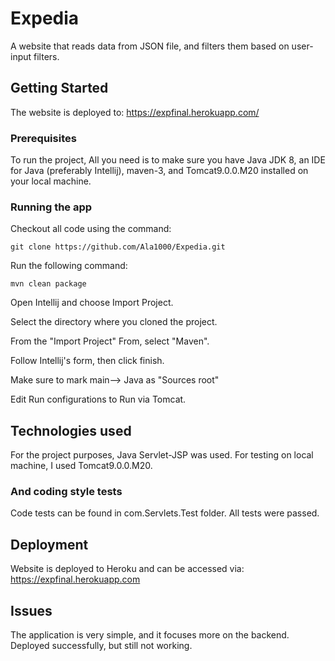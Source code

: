 # Expedia

A website that reads data from JSON file, and filters them based on user-input filters.

## Getting Started

The website is deployed to: https://expfinal.herokuapp.com/

### Prerequisites

To run the project, All you need is to make sure you have Java JDK 8, an IDE for Java (preferably Intellij), maven-3, and Tomcat9.0.0.M20 installed on your local machine.

### Running the app


Checkout all code using the command:

  ```git clone https://github.com/Ala1000/Expedia.git```
  
Run the following command:

 ```mvn clean package```

  
Open Intellij and choose Import Project.

Select the directory where you cloned the project.

From the "Import Project" From, select "Maven".

Follow Intellij's form, then click finish.

Make sure to mark main--> Java as "Sources root"

Edit Run configurations to Run via Tomcat.

## Technologies used

For the project purposes, Java Servlet-JSP was used. 
For testing on local machine, I used Tomcat9.0.0.M20.

### And coding style tests

Code tests can be found in com.Servlets.Test folder.
All tests were passed.

## Deployment

Website is deployed to Heroku and can be accessed via: https://expfinal.herokuapp.com

## Issues 
The application is very simple, and it focuses more on the backend.
Deployed successfully, but still not working.

